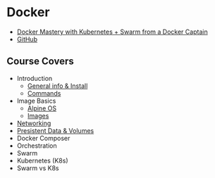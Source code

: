 # Docker 

* [Docker Mastery with Kubernetes + Swarm from a Docker Captain](https://www.udemy.com/course/docker-mastery/) 
* [GitHub](https://github.com/BretFisher/udemy-docker-mastery)

## Course Covers
* Introduction
  * [General info & Install]((intro.md)) 
  * [Commands](commands.md) 
* Image Basics
  * [Alpine OS](alpine.md) 
  * [Images](images.md) 
* [Networking](networking.md)
* [Presistent Data & Volumes](persistent_data.md)
* Docker Composer
* Orchestration
* Swarm
* Kubernetes (K8s)
* Swarm vs K8s
